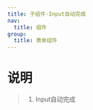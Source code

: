 ```yaml
---
title: 子组件-Input自动完成
nav:
  title: 组件
group:
  title: 表单组件
---
```


# 说明

> 1. Input自动完成

<code src="./index.tsx"></code>

<API ></API>

